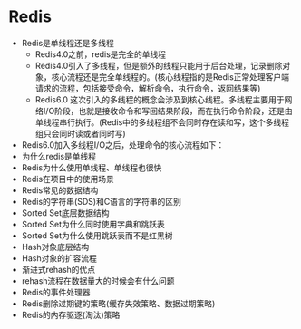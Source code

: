 # Redis
- Redis是单线程还是多线程
    - Redis4.0之前，redis是完全的单线程
    - Redis4.0引入了多线程，但是额外的线程只能用于后台处理，记录删除对象，核心流程还是完全单线程的。(核心线程指的是Redis正常处理客户端请求的流程，包括接受命令，解析命令，执行命令，返回结果等)
    - Redis6.0 这次引入的多线程的概念会涉及到核心线程。多线程主要用于网络I/O阶段，也就是接收命令和写回结果阶段，而在执行命令阶段，还是由单线程串行执行。(Redis中的多线程组不会同时存在读和写，这个多线程组只会同时读或者同时写)
- Redis6.0加入多线程I/O之后，处理命令的核心流程如下：
- 为什么redis是单线程
- Redis为什么使用单线程、单线程也很快
- Redis在项目中的使用场景
- Redis常见的数据结构
- Redis的字符串(SDS)和C语言的字符串的区别
- Sorted Set底层数据结构
- Sorted Set为什么同时使用字典和跳跃表
- Sorted Set为什么使用跳跃表而不是红黑树
- Hash对象底层结构
- Hash对象的扩容流程
- 渐进式rehash的优点
- rehash流程在数据量大的时候会有什么问题
- Redis的事件处理器
- Redis删除过期键的策略(缓存失效策略、数据过期策略)
- Redis的内存驱逐(淘汰)策略